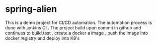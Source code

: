 # spring-alien

This is a demo project for CI/CD automation.
The automation process is done with jenkins CI .
The project build upon commit in github and continues to build,test , create a docker a image , push the image into docker registry
and deploy into K8's 
